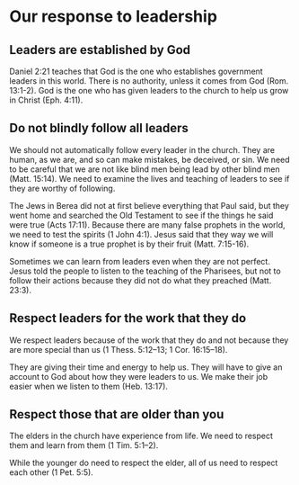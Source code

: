 # Our response to leadership

## Leaders are established by God

Daniel 2:21 teaches that God is the one who establishes government leaders in this world. There is no authority, unless it comes from God (Rom. 13:1-2). God is the one who has given leaders to the church to help us grow in Christ (Eph. 4:11).

## Do not blindly follow all leaders

We should not automatically follow every leader in the church. They are human, as we are, and so can make mistakes, be deceived, or sin. We need to be careful that we are not like blind men being lead by other blind men (Matt. 15:14). We need to examine the lives and teaching of leaders to see if they are worthy of following.

The Jews in Berea did not at first believe everything that Paul said, but they went home and searched the Old Testament to see if the things he said were true (Acts 17:11). Because there are many false prophets in the world, we need to test the spirits (1 John 4:1). Jesus said that they way we will know if someone is a true prophet is by their fruit (Matt. 7:15-16).

Sometimes we can learn from leaders even when they are not perfect. Jesus told the people to listen to the teaching of the Pharisees, but not to follow their actions because they did not do what they preached (Matt. 23:3).

## Respect leaders for the work that they do

We respect leaders because of the work that they do and not because they are more special than us (1 Thess. 5:12–13; 1 Cor. 16:15–18).

They are giving their time and energy to help us. They will have to give an account to God about how they were leaders to us. We make their job easier when we listen to them (Heb. 13:17).

## Respect those that are older than you

The elders in the church have experience from life. We need to respect them and learn from them (1 Tim. 5:1–2).

While the younger do need to respect the elder, all of us need to respect each other (1 Pet. 5:5).
